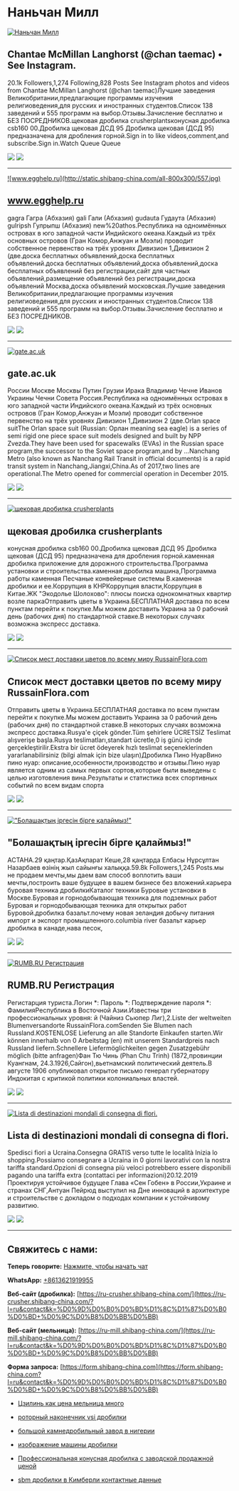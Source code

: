 # Наньчан Милл

<a href="https://swt.shibang-china.com/?l=ru&img&k=%D0%9D%D0%B0%D0%BD%D1%8C%D1%87%D0%B0%D0%BD+%D0%9C%D0%B8%D0%BB%D0%BB" target="_blank">![Наньчан Милл](http://static.shibang-china.com/all-800x300/1176.jpg)</a>

## Chantae McMillan Langhorst (@chan taemac) • See Instagram.
20.1k Followers,1,274 Following,828 Posts See Instagram photos and videos from Chantae McMillan Langhorst (@chan taemac)Лучшие заведения Великобритании,предлагающие программы изучения религиоведения,для русских и иностранных студентов.Список 138 заведений и 555 программ на выбор.Отзывы.Зачисление бесплатно и БЕЗ ПОСРЕДНИКОВ.щековая дробилка crusherplantsконусная дробилка csb160 00.Дробилка щековая ДСД 95 Дробилка щековая (ДСД 95) предназначена для дробления горной.Sign in to like videos,comment,and subscribe.Sign in.Watch Queue Queue


<a href="https://whatsapp.shibangsoft.com/WhatsApp.php" target="_blank" title="WhatsApp">![](http://static.shibang-china.com/icon/whatsapp.png)</a> <a href="https://swt.shibang-china.com/?l=ru&icon&k=%D0%9D%D0%B0%D0%BD%D1%8C%D1%87%D0%B0%D0%BD+%D0%9C%D0%B8%D0%BB%D0%BB" target="_blank">![](http://static.shibang-china.com/icon/chat-ru.png)</a>

---

<a href="https://swt.shibang-china.com/?l=ru&img&k=%D0%9D%D0%B0%D0%BD%D1%8C%D1%87%D0%B0%D0%BD+%D0%9C%D0%B8%D0%BB%D0%BB" target="_blank">![www.egghelp.ru](http://static.shibang-china.com/all-800x300/557.jpg)</a>

## www.egghelp.ru
gagra Гагра (Абхазия) gali Гали (Абхазия) gudauta Гудаута (Абхазия) gulripsh Гулрыпш (Абхазия) new%20athos.Республика на одноимённых островах в юго западной части Индийского океана.Каждый из трёх основных островов (Гран Комор,Анжуан и Моэли) проводит собственное первенство на трёх уровнях Дивизион 1,Дивизион 2 (две.доска бесплатных объявлений,доска бесплатных объявлений.доска бесплатных объявлений,доска объявлений,доска бесплатных объявлений без регистрации,сайт для частных объявлений,размещение объявлений без регистрации,доска объявлений Москва,доска объявлений московская.Лучшие заведения Великобритании,предлагающие программы изучения религиоведения,для русских и иностранных студентов.Список 138 заведений и 555 программ на выбор.Отзывы.Зачисление бесплатно и БЕЗ ПОСРЕДНИКОВ.


<a href="https://whatsapp.shibangsoft.com/WhatsApp.php" target="_blank" title="WhatsApp">![](http://static.shibang-china.com/icon/whatsapp.png)</a> <a href="https://swt.shibang-china.com/?l=ru&icon&k=%D0%9D%D0%B0%D0%BD%D1%8C%D1%87%D0%B0%D0%BD+%D0%9C%D0%B8%D0%BB%D0%BB" target="_blank">![](http://static.shibang-china.com/icon/chat-ru.png)</a>

---

<a href="https://swt.shibang-china.com/?l=ru&img&k=%D0%9D%D0%B0%D0%BD%D1%8C%D1%87%D0%B0%D0%BD+%D0%9C%D0%B8%D0%BB%D0%BB" target="_blank">![gate.ac.uk](http://static.shibang-china.com/all-800x300/35.jpg)</a>

## gate.ac.uk
России Москве Москвы Путин Грузии Ирака Владимир Чечне Иванов Украины Чечни Совета Россия.Республика на одноимённых островах в юго западной части Индийского океана.Каждый из трёх основных островов (Гран Комор,Анжуан и Моэли) проводит собственное первенство на трёх уровнях Дивизион 1,Дивизион 2 (две.Orlan space suitThe Orlan space suit (Russian: Орлан meaning sea eagle) is a series of semi rigid one piece space suit models designed and built by NPP Zvezda.They have been used for spacewalks (EVAs) in the Russian space program,the successor to the Soviet space program,and by …Nanchang Metro (also known as Nanchang Rail Transit in official documents) is a rapid transit system in Nanchang,Jiangxi,China.As of 2017,two lines are operational.The Metro opened for commercial operation in December 2015.


<a href="https://whatsapp.shibangsoft.com/WhatsApp.php" target="_blank" title="WhatsApp">![](http://static.shibang-china.com/icon/whatsapp.png)</a> <a href="https://swt.shibang-china.com/?l=ru&icon&k=%D0%9D%D0%B0%D0%BD%D1%8C%D1%87%D0%B0%D0%BD+%D0%9C%D0%B8%D0%BB%D0%BB" target="_blank">![](http://static.shibang-china.com/icon/chat-ru.png)</a>

---

<a href="https://swt.shibang-china.com/?l=ru&img&k=%D0%9D%D0%B0%D0%BD%D1%8C%D1%87%D0%B0%D0%BD+%D0%9C%D0%B8%D0%BB%D0%BB" target="_blank">![щековая дробилка crusherplants](http://static.shibang-china.com/all-800x300/1324.jpg)</a>

## щековая дробилка crusherplants
конусная дробилка csb160 00.Дробилка щековая ДСД 95 Дробилка щековая (ДСД 95) предназначена для дробления горной.каменная дробилка приложение для дорожного строительства.Программа установки и строительства.каменная дробилка машина,Программа работы каменная Песчаные конвейерные системы В.каменная дробилки и ее.Коррупция в КНРКоррупция власти,Коррупция в Китае.ЖК &quot;Экодолье Шолохово&quot;: плюсы поиска однокомнатных квартир возле паркаОтправить цветы в Украина.БЕСПЛАТНАЯ доставка по всем пунктам перейти к покупке.Мы можем доставить Украина за 0 рабочий день (рабочих дня) по стандартной ставке.В некоторых случаях возможна экспресс доставка.


<a href="https://whatsapp.shibangsoft.com/WhatsApp.php" target="_blank" title="WhatsApp">![](http://static.shibang-china.com/icon/whatsapp.png)</a> <a href="https://swt.shibang-china.com/?l=ru&icon&k=%D0%9D%D0%B0%D0%BD%D1%8C%D1%87%D0%B0%D0%BD+%D0%9C%D0%B8%D0%BB%D0%BB" target="_blank">![](http://static.shibang-china.com/icon/chat-ru.png)</a>

---

<a href="https://swt.shibang-china.com/?l=ru&img&k=%D0%9D%D0%B0%D0%BD%D1%8C%D1%87%D0%B0%D0%BD+%D0%9C%D0%B8%D0%BB%D0%BB" target="_blank">![Список мест доставки цветов по всему миру RussainFlora.com](http://static.shibang-china.com/all-800x300/1459.jpg)</a>

## Список мест доставки цветов по всему миру RussainFlora.com
Отправить цветы в Украина.БЕСПЛАТНАЯ доставка по всем пунктам перейти к покупке.Мы можем доставить Украина за 0 рабочий день (рабочих дня) по стандартной ставке.В некоторых случаях возможна экспресс доставка.Rusya'e &#231;i&#231;ek g&#246;nder.T&#252;m şehirlere &#220;CRETSİZ Teslimat alışverişe başla.Rusya teslimatları,standart &#252;cretle,0 iş g&#252;n&#252; i&#231;inde ger&#231;ekleştirilir.Ekstra bir &#252;cret &#246;deyerek hızlı teslimat se&#231;eneklerinden yararlanabilirsiniz (bilgi almak i&#231;in bize ulaşın)Дробилка Пино НуарВино пино нуар: описание,особенности,производство и отзывы.Пино нуар является одним из самых первых сортов,которые были выведены с целью изготовления вина.Результаты и статистика всех спортивных событий по всем видам спорта


<a href="https://whatsapp.shibangsoft.com/WhatsApp.php" target="_blank" title="WhatsApp">![](http://static.shibang-china.com/icon/whatsapp.png)</a> <a href="https://swt.shibang-china.com/?l=ru&icon&k=%D0%9D%D0%B0%D0%BD%D1%8C%D1%87%D0%B0%D0%BD+%D0%9C%D0%B8%D0%BB%D0%BB" target="_blank">![](http://static.shibang-china.com/icon/chat-ru.png)</a>

---

<a href="https://swt.shibang-china.com/?l=ru&img&k=%D0%9D%D0%B0%D0%BD%D1%8C%D1%87%D0%B0%D0%BD+%D0%9C%D0%B8%D0%BB%D0%BB" target="_blank">![&quot;Болашақтың іргесін бірге қалаймыз!&quot;](http://static.shibang-china.com/all-800x300/1085.jpg)</a>

## &quot;Болашақтың іргесін бірге қалаймыз!&quot;
АСТАНА.29 қаңтар.ҚазАқпарат Кеше,28 қаңтарда Елбасы Нұрсұлтан Назарбаев өзінің жыл сайынғы халыққа.59.8k Followers,1,245 Posts.мы не продаем мечты,мы даем вам способ воплотить ваши мечты,построить ваше будущее в вашем бизнесе без вложений.карьера буровая техника дробилкиКаталог техники Буровые установки в Москве.Буровая и горнодобывающая техника для подземных работ Буровая и горнодобывающая техника для открытых работ Буровой.дробилка базальт.почему новая зеландия добычу питания импорт и экспорт промышленного.columbia river базальт карьер дробилка в канаде,нава песок,


<a href="https://whatsapp.shibangsoft.com/WhatsApp.php" target="_blank" title="WhatsApp">![](http://static.shibang-china.com/icon/whatsapp.png)</a> <a href="https://swt.shibang-china.com/?l=ru&icon&k=%D0%9D%D0%B0%D0%BD%D1%8C%D1%87%D0%B0%D0%BD+%D0%9C%D0%B8%D0%BB%D0%BB" target="_blank">![](http://static.shibang-china.com/icon/chat-ru.png)</a>

---

<a href="https://swt.shibang-china.com/?l=ru&img&k=%D0%9D%D0%B0%D0%BD%D1%8C%D1%87%D0%B0%D0%BD+%D0%9C%D0%B8%D0%BB%D0%BB" target="_blank">![RUMB.RU Регистрация](http://static.shibang-china.com/all-800x300/344.jpg)</a>

## RUMB.RU Регистрация
Регистарция туриста.Логин *: Пароль *: Подтверждение пароля *: ФамилияРеспублика в Восточной Азии.Известны три профессиональных уровня: й (Чайниз Сьюпер Лиг),2.Liste der weltweiten Blumenversandorte RussainFlora.comSenden Sie Blumen nach Russland.KOSTENLOSE Lieferung an alle Standorte Einkaufen starten.Wir k&#246;nnen innerhalb von 0 Arbeitstag (en) mit unserem Standardpreis nach Russland liefern.Schnellere Lieferm&#246;glichkeiten gegen Zusatzgeb&#252;hr m&#246;glich (bitte anfragen)Фан Тю Чинь (Phan Chu Trinh) (1872,провинции Куангнам, 24.3.1926,Сайгон),вьетнамский политический деятель.В августе 1906 опубликовал открытое письмо генерал губернатору Индокитая с критикой политики колониальных властей.


<a href="https://whatsapp.shibangsoft.com/WhatsApp.php" target="_blank" title="WhatsApp">![](http://static.shibang-china.com/icon/whatsapp.png)</a> <a href="https://swt.shibang-china.com/?l=ru&icon&k=%D0%9D%D0%B0%D0%BD%D1%8C%D1%87%D0%B0%D0%BD+%D0%9C%D0%B8%D0%BB%D0%BB" target="_blank">![](http://static.shibang-china.com/icon/chat-ru.png)</a>

---

<a href="https://swt.shibang-china.com/?l=ru&img&k=%D0%9D%D0%B0%D0%BD%D1%8C%D1%87%D0%B0%D0%BD+%D0%9C%D0%B8%D0%BB%D0%BB" target="_blank">![Lista di destinazioni mondali di consegna di flori.](http://static.shibang-china.com/all-800x300/34.jpg)</a>

## Lista di destinazioni mondali di consegna di flori.
Spedisci fiori a Ucraina.Consegna GRATIS verso tutte le localit&#224; Inizia lo shopping.Possiamo consegnare a Ucraina in 0 giorni lavorativi con la nostra tariffa standard.Opzioni di consegna pi&#249; veloci potrebbero essere disponibili pagando una tariffa extra (contattaci per informazioni)20.12.2019 Проектируя устойчивое будущее Глава &#171;Сен Гобен&#187; в России,Украине и странах СНГ,Антуан Пейрюд выступил на Дне инноваций в архитектуре и строительстве с докладом о подходах компании к устойчивому развитию.

<a href="https://whatsapp.shibangsoft.com/WhatsApp.php" target="_blank" title="WhatsApp">![](http://static.shibang-china.com/icon/whatsapp.png)</a> <a href="https://swt.shibang-china.com/?l=ru&icon&k=%D0%9D%D0%B0%D0%BD%D1%8C%D1%87%D0%B0%D0%BD+%D0%9C%D0%B8%D0%BB%D0%BB" target="_blank">![](http://static.shibang-china.com/icon/chat-ru.png)</a>

---
## Свяжитесь с нами:

**Теперь говорите:** [Нажмите, чтобы начать чат](https://swt.shibang-china.com?l=ru&contact&k=%D0%9D%D0%B0%D0%BD%D1%8C%D1%87%D0%B0%D0%BD+%D0%9C%D0%B8%D0%BB%D0%BB)

**WhatsApp:**  [+8613621919955](https://whatsapp.shibangsoft.com/WhatsApp.php)

**Веб-сайт (дробилка):** [https://ru-crusher.shibang-china.com/](https://ru-crusher.shibang-china.com/?l=ru&contact&k=%D0%9D%D0%B0%D0%BD%D1%8C%D1%87%D0%B0%D0%BD+%D0%9C%D0%B8%D0%BB%D0%BB)

**Веб-сайт (мельница):** [https://ru-mill.shibang-china.com/](https://ru-mill.shibang-china.com/?l=ru&contact&k=%D0%9D%D0%B0%D0%BD%D1%8C%D1%87%D0%B0%D0%BD+%D0%9C%D0%B8%D0%BB%D0%BB)

**Форма запроса:** [https://form.shibang-china.com](https://form.shibang-china.com?l=ru&contact&k=%D0%9D%D0%B0%D0%BD%D1%8C%D1%87%D0%B0%D0%BD+%D0%9C%D0%B8%D0%BB%D0%BB)

* [Цзилинь как цена мельница много](../135/%D0%A6%D0%B7%D0%B8%D0%BB%D0%B8%D0%BD%D1%8C%20%D0%BA%D0%B0%D0%BA%20%D1%86%D0%B5%D0%BD%D0%B0%20%D0%BC%D0%B5%D0%BB%D1%8C%D0%BD%D0%B8%D1%86%D0%B0%20%D0%BC%D0%BD%D0%BE%D0%B3%D0%BE.md)

* [роторный наконечник vsi дробилки](../131/%D1%80%D0%BE%D1%82%D0%BE%D1%80%D0%BD%D1%8B%D0%B9%20%D0%BD%D0%B0%D0%BA%D0%BE%D0%BD%D0%B5%D1%87%D0%BD%D0%B8%D0%BA%20vsi%20%D0%B4%D1%80%D0%BE%D0%B1%D0%B8%D0%BB%D0%BA%D0%B8.md)

* [большой камнедробильный завод в нигерии](../132/%D0%B1%D0%BE%D0%BB%D1%8C%D1%88%D0%BE%D0%B9%20%D0%BA%D0%B0%D0%BC%D0%BD%D0%B5%D0%B4%D1%80%D0%BE%D0%B1%D0%B8%D0%BB%D1%8C%D0%BD%D1%8B%D0%B9%20%D0%B7%D0%B0%D0%B2%D0%BE%D0%B4%20%D0%B2%20%D0%BD%D0%B8%D0%B3%D0%B5%D1%80%D0%B8%D0%B8.md)

* [изображение машины дробилки](../134/%D0%B8%D0%B7%D0%BE%D0%B1%D1%80%D0%B0%D0%B6%D0%B5%D0%BD%D0%B8%D0%B5%20%D0%BC%D0%B0%D1%88%D0%B8%D0%BD%D1%8B%20%D0%B4%D1%80%D0%BE%D0%B1%D0%B8%D0%BB%D0%BA%D0%B8.md)

* [Профессиональная конусная дробилка с заводской продажной ценой](../132/%D0%9F%D1%80%D0%BE%D1%84%D0%B5%D1%81%D1%81%D0%B8%D0%BE%D0%BD%D0%B0%D0%BB%D1%8C%D0%BD%D0%B0%D1%8F%20%D0%BA%D0%BE%D0%BD%D1%83%D1%81%D0%BD%D0%B0%D1%8F%20%D0%B4%D1%80%D0%BE%D0%B1%D0%B8%D0%BB%D0%BA%D0%B0%20%D1%81%20%D0%B7%D0%B0%D0%B2%D0%BE%D0%B4%D1%81%D0%BA%D0%BE%D0%B9%20%D0%BF%D1%80%D0%BE%D0%B4%D0%B0%D0%B6%D0%BD%D0%BE%D0%B9%20%D1%86%D0%B5%D0%BD%D0%BE%D0%B9.md)

* [sbm дробилки в Кимберли контактные данные](../131/sbm%20%D0%B4%D1%80%D0%BE%D0%B1%D0%B8%D0%BB%D0%BA%D0%B8%20%D0%B2%20%D0%9A%D0%B8%D0%BC%D0%B1%D0%B5%D1%80%D0%BB%D0%B8%20%D0%BA%D0%BE%D0%BD%D1%82%D0%B0%D0%BA%D1%82%D0%BD%D1%8B%D0%B5%20%D0%B4%D0%B0%D0%BD%D0%BD%D1%8B%D0%B5.md)